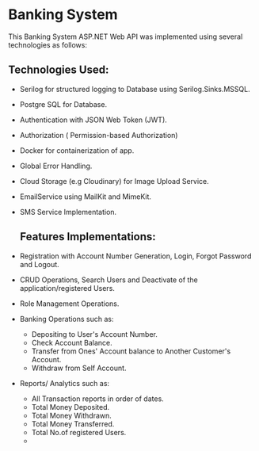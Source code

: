 # Banking System

This Banking System ASP.NET Web API was implemented using several technologies as follows:

## Technologies Used:
- Serilog for structured logging to Database using Serilog.Sinks.MSSQL.
- Postgre SQL for Database.
- Authentication with JSON Web Token (JWT).
- Authorization ( Permission-based Authorization)
- Docker for containerization of app.
- Global Error Handling.
- Cloud Storage (e.g Cloudinary) for Image Upload Service.
- EmailService using MailKit and MimeKit.
- SMS Service Implementation.

  ## Features Implementations: 
- Registration with Account Number Generation, Login, Forgot Password and Logout.
- CRUD Operations, Search Users and Deactivate of the application/registered Users.
- Role Management Operations.
- Banking Operations such as:
  - Depositing to User's Account Number.
  - Check Account Balance.
  - Transfer from Ones' Account balance  to Another Customer's Account.
  - Withdraw from Self Account.
- Reports/ Analytics such as:
  - All Transaction reports in order of dates.
  - Total Money Deposited.
  - Total Money Withdrawn.
  - Total Money Transferred.
  - Total No.of registered Users.
  - 
